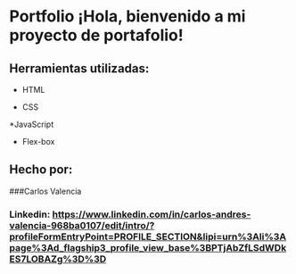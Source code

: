 # Portfolio ¡Hola, bienvenido a mi proyecto de portafolio!



## Herramientas utilizadas:

* HTML

* CSS

*JavaScript

* Flex-box

## Hecho por:

###Carlos Valencia

### Linkedin: https://www.linkedin.com/in/carlos-andres-valencia-968ba0107/edit/intro/?profileFormEntryPoint=PROFILE_SECTION&lipi=urn%3Ali%3Apage%3Ad_flagship3_profile_view_base%3BPTjAbZfLSdWDkES7LOBAZg%3D%3D
